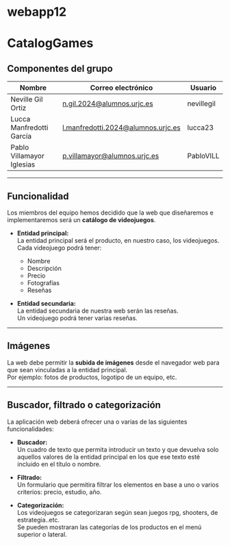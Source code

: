 # webapp12
# CatalogGames
## Componentes del grupo

| Nombre                     | Correo electrónico                        | Usuario    |
|----------------------------|-------------------------------------------|------------|
| Neville Gil Ortiz          | n.gil.2024@alumnos.urjc.es                | nevillegil |
| Lucca Manfredotti García   | l.manfredotti.2024@alumnos.urjc.es        | lucca23    |
| Pablo Villamayor Iglesias  | p.villamayor@alumnos.urjc.es              | PabloVILL  |

---

## Funcionalidad

Los miembros del equipo hemos decidido que la web que diseñaremos e implementaremos será un **catálogo de videojuegos**.

- **Entidad principal:**  
  La entidad principal será el producto, en nuestro caso, los videojuegos.  
  Cada videojuego podrá tener:
  - Nombre
  - Descripción
  - Precio
  - Fotografías
  - Reseñas

- **Entidad secundaria:**  
  La entidad secundaria de nuestra web serán las reseñas.  
  Un videojuego podrá tener varias reseñas.

---

## Imágenes
La web debe permitir la **subida de imágenes** desde el navegador web para que sean vinculadas a la entidad principal.  
Por ejemplo: fotos de productos, logotipo de un equipo, etc.

---

## Buscador, filtrado o categorización

La aplicación web deberá ofrecer una o varias de las siguientes funcionalidades:

- **Buscador:**  
  Un cuadro de texto que permita introducir un texto y que devuelva solo aquellos valores de la entidad principal en los que ese texto esté incluido en el título o nombre.

- **Filtrado:**  
  Un formulario que permitira filtrar los elementos en base a uno o varios criterios: precio, estudio, año.

- **Categorización:**  
  Los videojuegos se categorizaran según sean juegos rpg, shooters, de estrategia..etc.  
  Se pueden mostraran las categorías de los productos en el menú superior o lateral.
